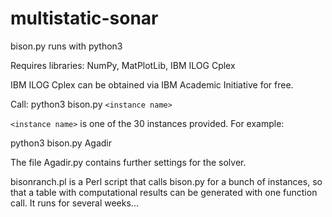 # multistatic-sonar

bison.py runs with python3

Requires libraries: NumPy, MatPlotLib, IBM ILOG Cplex

IBM ILOG Cplex can be obtained via IBM Academic Initiative for free.

Call: python3 bison.py `<instance name>`

`<instance name>` is one of the 30 instances provided. For example:

python3 bison.py Agadir

The file Agadir.py contains further settings for the solver.

bisonranch.pl is a Perl script that calls bison.py for a bunch of instances, so that a table with computational results can be generated with one function call. It runs for several weeks...
